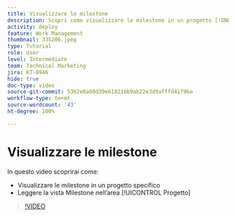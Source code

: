 ```yaml
---
title: Visualizzare le milestone
description: Scopri come visualizzare le milestone in un progetto [!DNL  Workfront]  e utilizza la vista Milestone nell’area del [!UICONTROL Progetto].
activity: deploy
feature: Work Management
thumbnail: 335206.jpeg
type: Tutorial
role: User
level: Intermediate
team: Technical Marketing
jira: KT-8946
hide: true
doc-type: video
source-git-commit: 5362e8a60d39e61021bb9ab22e3d9afffd41f96a
workflow-type: tm+mt
source-wordcount: '43'
ht-degree: 100%

---
```


# Visualizzare le milestone

In questo video scoprirai come:

* Visualizzare le milestone in un progetto specifico
* Leggere la vista Milestone nell’area [!UICONTROL Progetto]

>[!VIDEO](https://video.tv.adobe.com/v/335206/?quality=12&learn=on)
